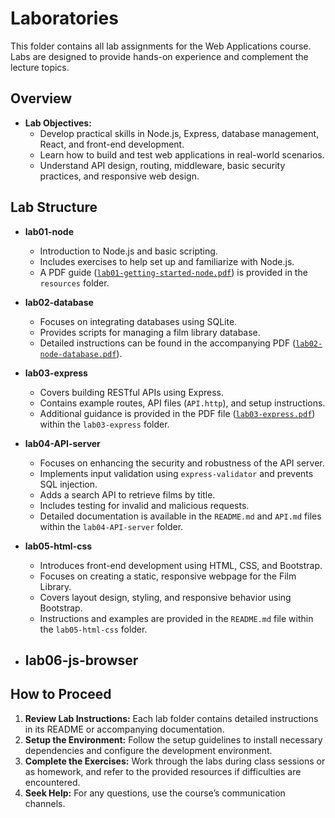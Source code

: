 # Laboratories

This folder contains all lab assignments for the Web Applications course. Labs are designed to provide hands-on experience and complement the lecture topics.

## Overview

- **Lab Objectives:**
  - Develop practical skills in Node.js, Express, database management, React, and front-end development.
  - Learn how to build and test web applications in real-world scenarios.
  - Understand API design, routing, middleware, basic security practices, and responsive web design.

## Lab Structure

- **lab01-node**  
  - Introduction to Node.js and basic scripting.
  - Includes exercises to help set up and familiarize with Node.js.
  - A PDF guide ([`lab01-getting-started-node.pdf`](lab01-node/resources/lab01-getting-started-node.pdf)) is provided in the `resources` folder.

- **lab02-database**  
  - Focuses on integrating databases using SQLite.
  - Provides scripts for managing a film library database.
  - Detailed instructions can be found in the accompanying PDF ([`lab02-node-database.pdf`](lab02-database/resources/lab02-node-database.pdf)).

- **lab03-express**  
  - Covers building RESTful APIs using Express.
  - Contains example routes, API files (`API.http`), and setup instructions.
  - Additional guidance is provided in the PDF file ([`lab03-express.pdf`](lab03-express/resources/lab03-express.pdf)) within the `lab03-express` folder.

- **lab04-API-server**  
  - Focuses on enhancing the security and robustness of the API server.
  - Implements input validation using `express-validator` and prevents SQL injection.
  - Adds a search API to retrieve films by title.
  - Includes testing for invalid and malicious requests.
  - Detailed documentation is available in the `README.md` and `API.md` files within the `lab04-API-server` folder.

- **lab05-html-css**  
  - Introduces front-end development using HTML, CSS, and Bootstrap.
  - Focuses on creating a static, responsive webpage for the Film Library.
  - Covers layout design, styling, and responsive behavior using Bootstrap.
  - Instructions and examples are provided in the `README.md` file within the `lab05-html-css` folder.

- **lab06-js-browser**
  - 

## How to Proceed

1. **Review Lab Instructions:** Each lab folder contains detailed instructions in its README or accompanying documentation.
2. **Setup the Environment:** Follow the setup guidelines to install necessary dependencies and configure the development environment.
3. **Complete the Exercises:** Work through the labs during class sessions or as homework, and refer to the provided resources if difficulties are encountered.
4. **Seek Help:** For any questions, use the course’s communication channels.
